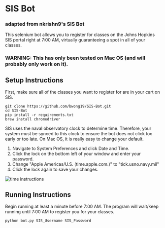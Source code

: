 # SIS Bot #
### adapted from nkrishn9's SIS Bot  ###

This selenium bot allows you to register for classes on the Johns Hopkins SIS portal right at 7:00 AM, virtually guaranteeing a spot in all of your classes.

### WARNING: This has only been tested on Mac OS (and will probably only work on it). ###

## Setup Instructions ##
First, make sure all of the classes you want to register for are in your cart on SIS.

```
git clone https://github.com/bwong19/SIS-Bot.git
cd SIS-Bot
pip install -r requirements.txt
brew install chromedriver
```

SIS uses the naval observatory clock to determine time. Therefore, your system must be synced to this clock to ensure the bot does not click too early or too late. On Mac OS, it is really easy to change your default.

1. Navigate to System Preferences and click Date and Time.
2. Click the lock on the bottom left of your window and enter your password.
3. Change "Apple Americas/U.S. (time.apple.com.)" to "tick.usno.navy.mil"
4. Click the lock again to save your changes.

![time instructions](https://github.com/bwong19/SIS-Bot/blob/master/time_instruct.png "Logo Title Text 1")


## Running Instructions ##
Begin running at least a minute before 7:00 AM. The program will wait/keep running until 7:00 AM to register you for your classes.
```
python bot.py SIS_Username SIS_Password
```

